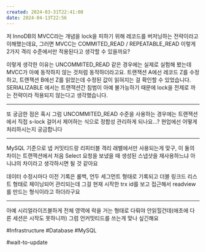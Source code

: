 ```yaml
---
created: 2024-03-31T22:41:00
date: 2024-04-13T22:56
---
```

저 InnoDB의 MVCC라는 개념을 lock을 피하기 위해 레코드를 버저닝하는 전략이라고 이해했는데요, 그러면 MVCC는 COMMITED_READ / REPEATABLE_READ 이렇게 2가지 격리 수준에서만 적용된다고 생각할 수 있을까요?

이렇게 생각한 이유는
UNCOMMITED_READ 같은 경우에는 실제로 실험해 봤는데 MVCC가 아예 동작하지 않는 것처럼 동작하더라고요. 트랜잭션 A에선 레코드 Z를 수정하고, 트랜잭션 B에선 Z를 읽었는데 수정된 값이 읽혀지는 걸 확인할 수 있었습니다. SERIALIZABLE 에서는 트랜잭션간 침범이 아예 불가능하기 때문에 lock을 전제로 까는 전략이라 적용되지 않는다고 생각했습니다.

--- 

또 궁금한 점은 혹시 그럼 UNCOMMITED_READ 수준을 사용하는 경우에는 트랜잭션에서 직접 s-lock 걸어서 제어하는 식으로 정합성 관리하게 되나요...? 현업에선 어떻게 처리하시는지 궁금합니다

---

MySQL 기준으로 넵 커밋티드랑 리피터블 격리 래밸에서만 사용되는게 맞구, 이 둘의 차이는 트랜잭션에서 처음 Select 요청을 보냈을 때 생성된 스냅샷을 재사용하느냐 아니냐의 차이라고 생각하시면 될 것 같아요 

데이터 수정시마다 이전 기록은 롤백, 언두 세그먼트 형태로 기록되고 더블 링크드 리스트 형태로 체이닝되어 관리되는데 그걸 현재 시작한 trx id를 보고 접근해서 readview를 만드는 형식이라고 하더라구요

---
아예 시리얼라이즈블하게 전체 영역에 락을 거는 형태로 다뤄야 안읽힐건데(애초에 다른 세션은 시작도 못하니까) 그럼 언커밋티드를 쓰는게 맞나 싶긴해요

#Infrastructure 
#Database 
#MySQL

#wait-to-update